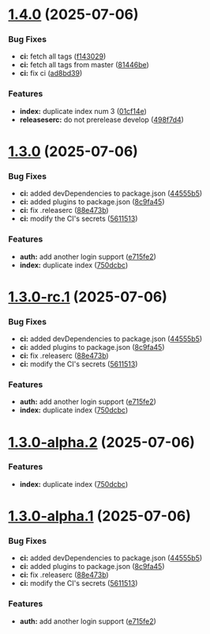 # [1.4.0](https://github.com/obergerkatz/testing-semantic-release/compare/v1.3.0...v1.4.0) (2025-07-06)


### Bug Fixes

* **ci:** fetch all tags ([f143029](https://github.com/obergerkatz/testing-semantic-release/commit/f143029b041a5d89665e8df4d521cbe57ce5fe23))
* **ci:** fetch all tags from master ([81446be](https://github.com/obergerkatz/testing-semantic-release/commit/81446befd6a966afb583e279cbf76d7892f11adf))
* **ci:** fix ci ([ad8bd39](https://github.com/obergerkatz/testing-semantic-release/commit/ad8bd397584917621c6be771727d2d97d7550841))


### Features

* **index:** duplicate index num 3 ([01cf14e](https://github.com/obergerkatz/testing-semantic-release/commit/01cf14e58cc29baa2b92716f8069f07dc72d381b))
* **releaseserc:** do not prerelease develop ([498f7d4](https://github.com/obergerkatz/testing-semantic-release/commit/498f7d4424600a04b4daf13f058d13869666d668))

# [1.3.0](https://github.com/obergerkatz/testing-semantic-release/compare/v1.2.3...v1.3.0) (2025-07-06)


### Bug Fixes

* **ci:** added devDependencies to package.json ([44555b5](https://github.com/obergerkatz/testing-semantic-release/commit/44555b55ec544f0c82da50a99028d1ac39deaf34))
* **ci:** added plugins to package.json ([8c9fa45](https://github.com/obergerkatz/testing-semantic-release/commit/8c9fa4596ad0b7ae0274c862c700c0f367d519f0))
* **ci:** fix .releaserc ([88e473b](https://github.com/obergerkatz/testing-semantic-release/commit/88e473bca9279a71b7bada1a3835c956809791ed))
* **ci:** modify the CI's secrets ([5611513](https://github.com/obergerkatz/testing-semantic-release/commit/56115138af8b58a117dfd1d9e29606d7215a5af4))


### Features

* **auth:** add another login support ([e715fe2](https://github.com/obergerkatz/testing-semantic-release/commit/e715fe27e07fed1aa7c83c58b858944c857281cf))
* **index:** duplicate index ([750dcbc](https://github.com/obergerkatz/testing-semantic-release/commit/750dcbc202422a79baea04052e5484fcab638886))

# [1.3.0-rc.1](https://github.com/obergerkatz/testing-semantic-release/compare/v1.2.3...v1.3.0-rc.1) (2025-07-06)


### Bug Fixes

* **ci:** added devDependencies to package.json ([44555b5](https://github.com/obergerkatz/testing-semantic-release/commit/44555b55ec544f0c82da50a99028d1ac39deaf34))
* **ci:** added plugins to package.json ([8c9fa45](https://github.com/obergerkatz/testing-semantic-release/commit/8c9fa4596ad0b7ae0274c862c700c0f367d519f0))
* **ci:** fix .releaserc ([88e473b](https://github.com/obergerkatz/testing-semantic-release/commit/88e473bca9279a71b7bada1a3835c956809791ed))
* **ci:** modify the CI's secrets ([5611513](https://github.com/obergerkatz/testing-semantic-release/commit/56115138af8b58a117dfd1d9e29606d7215a5af4))


### Features

* **auth:** add another login support ([e715fe2](https://github.com/obergerkatz/testing-semantic-release/commit/e715fe27e07fed1aa7c83c58b858944c857281cf))
* **index:** duplicate index ([750dcbc](https://github.com/obergerkatz/testing-semantic-release/commit/750dcbc202422a79baea04052e5484fcab638886))

# [1.3.0-alpha.2](https://github.com/obergerkatz/testing-semantic-release/compare/v1.3.0-alpha.1...v1.3.0-alpha.2) (2025-07-06)


### Features

* **index:** duplicate index ([750dcbc](https://github.com/obergerkatz/testing-semantic-release/commit/750dcbc202422a79baea04052e5484fcab638886))

# [1.3.0-alpha.1](https://github.com/obergerkatz/testing-semantic-release/compare/v1.2.3...v1.3.0-alpha.1) (2025-07-06)


### Bug Fixes

* **ci:** added devDependencies to package.json ([44555b5](https://github.com/obergerkatz/testing-semantic-release/commit/44555b55ec544f0c82da50a99028d1ac39deaf34))
* **ci:** added plugins to package.json ([8c9fa45](https://github.com/obergerkatz/testing-semantic-release/commit/8c9fa4596ad0b7ae0274c862c700c0f367d519f0))
* **ci:** fix .releaserc ([88e473b](https://github.com/obergerkatz/testing-semantic-release/commit/88e473bca9279a71b7bada1a3835c956809791ed))
* **ci:** modify the CI's secrets ([5611513](https://github.com/obergerkatz/testing-semantic-release/commit/56115138af8b58a117dfd1d9e29606d7215a5af4))


### Features

* **auth:** add another login support ([e715fe2](https://github.com/obergerkatz/testing-semantic-release/commit/e715fe27e07fed1aa7c83c58b858944c857281cf))
